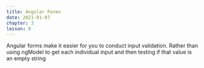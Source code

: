 ```yaml
---
title: Angular Forms
date: 2021-01-07
chapter: 3
lesson: 0
---
```


Angular forms make it easier for you to conduct input validation. Rather than using ngModel to get each individual input and then testing if that value is an empty string
